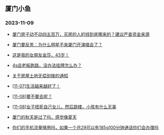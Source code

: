 ## 厦门小鱼 
### 2023-11-09

+ [厦门房子动不动四五百万，买房的人的钱到底哪来的？建议严查资金来源](http://bbs.xmfish.com/read-htm-tid-18102160.html)

+ [厦门要反思：为什么明星不来厦门开演唱会了？](http://bbs.xmfish.com/read-htm-tid-18102193.html)

+ [这是我的女朋友金莎，43岁！](http://bbs.xmfish.com/read-htm-tid-18102374.html)

+ [4s店老板跑路，没办法挂牌怎么办？](http://bbs.xmfish.com/read-htm-tid-18102447.html)

+ [关于房屋土地无偿划拨的通知](http://bbs.xmfish.com/read-htm-tid-18102155.html)

+ [[11-07]生活越来越好了！](http://bbs.xmfish.com/read-htm-tid-18102146.html)

+ [[11-08]要不要去呢？](http://bbs.xmfish.com/read-htm-tid-18102260.html)

+ [[11-08]女子捂死自己女儿，然后跳楼，小孩有什么无辜](http://bbs.xmfish.com/read-htm-tid-18102439.html)

+ [厦门的秋天是过了吗，感觉像夏天](http://bbs.xmfish.com/read-htm-tid-18102187.html)

+ [你们的手机流量够用吗，如果一个月29可以有185g100分钟通话你们会办理吗](http://bbs.xmfish.com/read-htm-tid-18102139.html)

